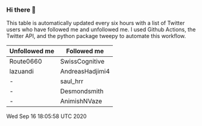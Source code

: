 ### Hi there 👋

This table is automatically updated every six hours with a list of Twitter users who have followed me and unfollowed me. I used Github Actions, the Twitter API, and the python package tweepy to automate this workflow.

| Unfollowed me |  Followed me |
| --- | --- |
|Route0660|SwissCognitive|
|lazuandi|AndreasHadjimi4|
|-|saul_hrr|
|-|Desmondsmith|
|-|AnimishNVaze|
Wed Sep 16 18:05:58 UTC 2020
